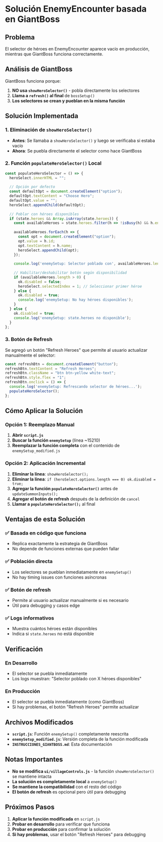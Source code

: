 # Solución EnemyEncounter basada en GiantBoss

## Problema
El selector de héroes en EnemyEncounter aparece vacío en producción, mientras que GiantBoss funciona correctamente.

## Análisis de GiantBoss
GiantBoss funciona porque:
1. **NO usa `showHeroSelector()`** - pobla directamente los selectores
2. **Llama a `refresh()` al final** de `bossSetup()`
3. **Los selectores se crean y pueblan en la misma función**

## Solución Implementada

### 1. Eliminación de `showHeroSelector()`
- **Antes**: Se llamaba a `showHeroSelector()` y luego se verificaba si estaba vacío
- **Ahora**: Se puebla directamente el selector como hace GiantBoss

### 2. Función `populateHeroSelector()` Local
```javascript
const populateHeroSelector = () => {
  heroSelect.innerHTML = "";
  
  // Opción por defecto
  const defaultOpt = document.createElement("option");
  defaultOpt.textContent = "Choose Hero";
  defaultOpt.value = "";
  heroSelect.appendChild(defaultOpt);
  
  // Poblar con héroes disponibles
  if (state.heroes && Array.isArray(state.heroes)) {
    const availableHeroes = state.heroes.filter(h => !isBusy(h) && h.energia >= 50);
    
    availableHeroes.forEach(h => {
      const opt = document.createElement("option");
      opt.value = h.id;
      opt.textContent = h.name;
      heroSelect.appendChild(opt);
    });
    
    console.log('enemySetup: Selector poblado con', availableHeroes.length, 'héroes disponibles');
    
    // Habilitar/deshabilitar botón según disponibilidad
    if (availableHeroes.length > 0) {
      ok.disabled = false;
      heroSelect.selectedIndex = 1; // Seleccionar primer héroe
    } else {
      ok.disabled = true;
      console.log('enemySetup: No hay héroes disponibles');
    }
  } else {
    ok.disabled = true;
    console.log('enemySetup: state.heroes no disponible');
  }
};
```

### 3. Botón de Refresh
Se agregó un botón "Refresh Heroes" que permite al usuario actualizar manualmente el selector:
```javascript
const refreshBtn = document.createElement("button");
refreshBtn.textContent = "Refresh Heroes";
refreshBtn.className = "btn btn-yellow white-text";
refreshBtn.style.flex = "1";
refreshBtn.onclick = () => {
  console.log('enemySetup: Refrescando selector de héroes...');
  populateHeroSelector();
};
```

## Cómo Aplicar la Solución

### Opción 1: Reemplazo Manual
1. **Abrir `script.js`**
2. **Buscar la función `enemySetup`** (línea ~15210)
3. **Reemplazar la función completa** con el contenido de `enemySetup_modified.js`

### Opción 2: Aplicación Incremental
1. **Eliminar la línea**: `showHeroSelector();`
2. **Eliminar la línea**: `if (heroSelect.options.length === 0) ok.disabled = true;`
3. **Agregar la función `populateHeroSelector()`** antes de `updateSummonInputs();`
4. **Agregar el botón de refresh** después de la definición de `cancel`
5. **Llamar a `populateHeroSelector();`** al final

## Ventajas de esta Solución

### ✅ **Basada en código que funciona**
- Replica exactamente la estrategia de GiantBoss
- No depende de funciones externas que pueden fallar

### ✅ **Población directa**
- Los selectores se pueblan inmediatamente en `enemySetup()`
- No hay timing issues con funciones asíncronas

### ✅ **Botón de refresh**
- Permite al usuario actualizar manualmente si es necesario
- Útil para debugging y casos edge

### ✅ **Logs informativos**
- Muestra cuántos héroes están disponibles
- Indica si `state.heroes` no está disponible

## Verificación

### En Desarrollo
- El selector se puebla inmediatamente
- Los logs muestran: "Selector poblado con X héroes disponibles"

### En Producción
- El selector se puebla inmediatamente (como GiantBoss)
- Si hay problemas, el botón "Refresh Heroes" permite actualizar

## Archivos Modificados

- **`script.js`**: Función `enemySetup()` completamente reescrita
- **`enemySetup_modified.js`**: Versión completa de la función modificada
- **`INSTRUCCIONES_GIANTBOSS.md`**: Esta documentación

## Notas Importantes

- **No se modifica `ui/villageControls.js`** - la función `showHeroSelector()` se mantiene intacta
- **La solución es completamente local** a `enemySetup()`
- **Se mantiene la compatibilidad** con el resto del código
- **El botón de refresh** es opcional pero útil para debugging

## Próximos Pasos

1. **Aplicar la función modificada** en `script.js`
2. **Probar en desarrollo** para verificar que funciona
3. **Probar en producción** para confirmar la solución
4. **Si hay problemas**, usar el botón "Refresh Heroes" para debugging
